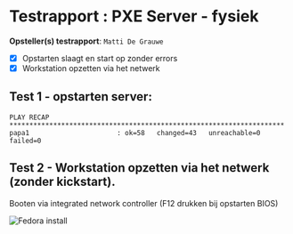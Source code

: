 # Testrapport : PXE Server - fysiek

**Opsteller(s) testrapport**: `Matti De Grauwe`

- [x] Opstarten slaagt en start op zonder errors
- [x] Workstation opzetten via het netwerk

## Test 1 - opstarten server:
```
PLAY RECAP *********************************************************************
papa1                      : ok=58   changed=43   unreachable=0    failed=0
```

## Test 2 - Workstation opzetten via het netwerk (zonder kickstart).

Booten via integrated network controller (F12 drukken bij opstarten BIOS)

![Fedora install](https://i.imgur.com/U4mPumd.jpg)
